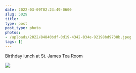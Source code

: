 ```yaml
---
date: 2022-03-09T02:23:49-0600
slug: 5029
title: 
type: post
post_type: photo
photos:
- /uploads/2022/84840bdf-0d19-4342-834e-92198bd9738b.jpeg
tags: []
---
```

Birthday lunch at St. James Tea Room


![](/uploads/2022/84840bdf-0d19-4342-834e-92198bd9738b.jpeg)


